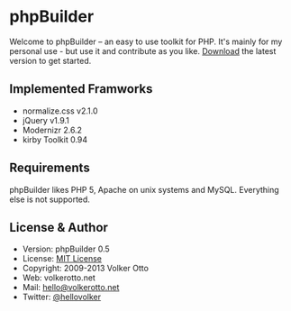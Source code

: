 # phpBuilder

Welcome to phpBuilder – an easy to use toolkit for PHP. It's mainly for my personal use - but use it and contribute as you like. [Download][download] the latest version to get started.

## Implemented Framworks

- normalize.css v2.1.0
- jQuery v1.9.1
- Modernizr 2.6.2
- kirby Toolkit 0.94

## Requirements
phpBuilder likes PHP 5, Apache on unix systems and MySQL. Everything else is not supported.

## License & Author
- Version: phpBuilder 0.5
- License: [MIT License][license]
- Copyright: 2009-2013 Volker Otto
- Web: volkerotto.net
- Mail: hello@volkerotto.net
- Twitter: [@hellovolker][twitter]

[license]: http://opensource.org/licenses/mit-license.php
[twitter]: http://twitter.com/hellovolker
[download]: https://github.com/l4ci/phpBuilder/archive/master.zip